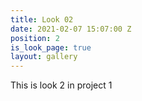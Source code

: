 ```yaml
---
title: Look 02
date: 2021-02-07 15:07:00 Z
position: 2
is_look_page: true
layout: gallery
---
```


This is look 2 in project 1